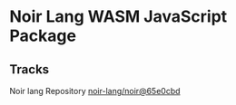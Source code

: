 # Noir Lang WASM JavaScript Package

## Tracks
Noir lang Repository [noir-lang/noir@65e0cbd](https://github.com/noir-lang/noir/tree/65e0cbd5023ee5fc7c13730ef9bdf6eb20060ff0)